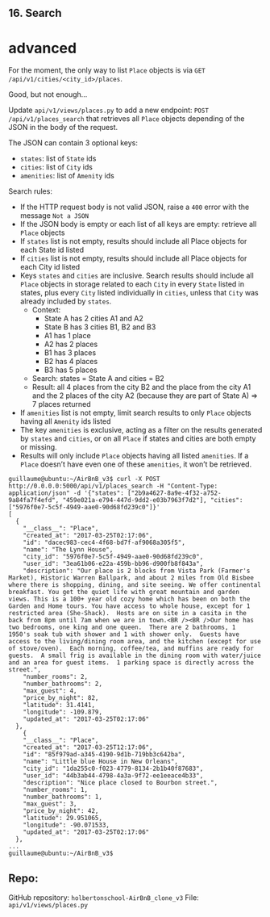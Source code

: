 ## 16. Search
# advanced


For the moment, the only way to list `Place` objects is via `GET /api/v1/cities/<city_id>/places`.

Good, but not enough…

Update `api/v1/views/places.py` to add a new endpoint: `POST /api/v1/places_search` that retrieves all `Place` objects depending of the JSON in the body of the request.

The JSON can contain 3 optional keys:

- `states`: list of `State` ids
- `cities`: list of `City` ids
- `amenities`: list of `Amenity` ids

Search rules:

- If the HTTP request body is not valid JSON, raise a `400` error with the message `Not a JSON`
- If the JSON body is empty or each list of all keys are empty: retrieve all `Place` objects
- If `states` list is not empty, results should include all Place objects for each State id listed
- If `cities` list is not empty, results should include all Place objects for each City id listed
- Keys `states` and `cities` are inclusive. Search results should include all `Place` objects in storage related to each `City` in every `State` listed in states, plus every `City` listed individually in `cities`, unless that `City` was already included by `states`.
	- Context:
		- State A has 2 cities A1 and A2
		- State B has 3 cities B1, B2 and B3
		- A1 has 1 place
		- A2 has 2 places
		- B1 has 3 places
		- B2 has 4 places
		- B3 has 5 places
	- Search: states = State A and cities = B2
	- Result: all 4 places from the city B2 and the place from the city A1 and the 2 places of the city A2 (because they are part of State A) => 7 places returned
- If `amenities` list is not empty, limit search results to only `Place` objects having all `Amenity` ids listed
- The key `amenities` is exclusive, acting as a filter on the results generated by `states` and `cities`, or on all `Place` if states and cities are both empty or missing.
- Results will only include `Place` objects having all listed `amenities`. If a `Place` doesn’t have even one of these `amenities`, it won’t be retrieved.

```
guillaume@ubuntu:~/AirBnB_v3$ curl -X POST http://0.0.0.0:5000/api/v1/places_search -H "Content-Type: application/json" -d '{"states": ["2b9a4627-8a9e-4f32-a752-9a84fa7f4efd", "459e021a-e794-447d-9dd2-e03b7963f7d2"], "cities": ["5976f0e7-5c5f-4949-aae0-90d68fd239c0"]}'
[
  {
    "__class__": "Place", 
    "created_at": "2017-03-25T02:17:06", 
    "id": "dacec983-cec4-4f68-bd7f-af9068a305f5", 
    "name": "The Lynn House", 
    "city_id": "5976f0e7-5c5f-4949-aae0-90d68fd239c0", 
    "user_id": "3ea61b06-e22a-459b-bb96-d900fb8f843a", 
    "description": "Our place is 2 blocks from Vista Park (Farmer's Market), Historic Warren Ballpark, and about 2 miles from Old Bisbee where there is shopping, dining, and site seeing. We offer continental breakfast. You get the quiet life with great mountain and garden views. This is a 100+ year old cozy home which has been on both the Garden and Home tours. You have access to whole house, except for 1 restricted area (She-Shack).  Hosts are on site in a casita in the back from 8pm until 7am when we are in town.<BR /><BR />Our home has two bedrooms, one king and one queen.  There are 2 bathrooms, 1  1950's soak tub with shower and 1 with shower only.  Guests have access to the living/dining room area, and the kitchen (except for use of stove/oven).  Each morning, coffee/tea, and muffins are ready for guests.  A small frig is available in the dining room with water/juice and an area for guest items.  1 parking space is directly across the street.", 
    "number_rooms": 2,
    "number_bathrooms": 2,
    "max_guest": 4,
    "price_by_night": 82, 
    "latitude": 31.4141, 
    "longitude": -109.879, 
    "updated_at": "2017-03-25T02:17:06"
  },
    {
    "__class__": "Place", 
    "created_at": "2017-03-25T12:17:06", 
    "id": "85f979ad-a345-4190-9d1b-719bb3c642ba", 
    "name": "Little blue House in New Orleans", 
    "city_id": "1da255c0-f023-4779-8134-2b1b40f87683", 
    "user_id": "44b3ab44-4798-4a3a-9f72-ee1eeace4b33", 
    "description": "Nice place closed to Bourbon street.", 
    "number_rooms": 1,
    "number_bathrooms": 1,
    "max_guest": 3,
    "price_by_night": 42, 
    "latitude": 29.951065, 
    "longitude": -90.071533, 
    "updated_at": "2017-03-25T02:17:06"
  },
...
guillaume@ubuntu:~/AirBnB_v3$ 
```


## Repo:

GitHub repository: `holbertonschool-AirBnB_clone_v3`
File: `api/v1/views/places.py`
